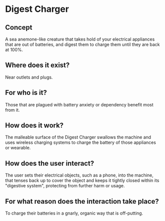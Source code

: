 # Digest Charger
## Concept
A sea anemone-like creature that takes hold of your electrical appliances that are out of batteries, and digest them to charge them until they are back at 100%.

## Where does it exist? 
Near outlets and plugs.

## For who is it?
Those that are plagued with battery anxiety or dependency benefit most from it.

## How does it work? 
The malleable surface of the Digest Charger swallows the machine and uses wireless charging systems to charge the battery of those appliances or wearable.

## How does the user interact? 
The user sets their electrical objects, such as a phone, into the machine, that tenses back up to cover the object and keeps it tightly closed within its "digestive system", protecting from further harm or usage.

## For what reason does the interaction take place?
To charge their batteries in a gnarly, organic way that is off-putting.